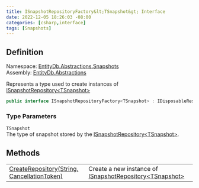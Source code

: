 ```yaml
---
title: ISnapshotRepositoryFactory&lt;TSnapshot&gt; Interface
date: 2022-12-05 18:26:03 -08:00
categories: [csharp,interface]
tags: [Snapshots]
---
```


## Definition
Namespace: <a href='/posts/csharp.namespace.entitydb.abstractions.snapshots/'>EntityDb.Abstractions.Snapshots</a><br />
Assembly: <a href='/posts/csharp.assembly.entitydb.abstractions/'>EntityDb.Abstractions</a><br />

Represents a type used to create instances of <a href='/posts/csharp.interface.entitydb.abstractions.snapshots.isnapshotrepository-1/'>ISnapshotRepository&lt;TSnapshot&gt;</a>
```cs
public interface ISnapshotRepositoryFactory<TSnapshot> : IDisposableResource, IDisposable, IAsyncDisposable
```
### Type Parameters
`TSnapshot`<br />The type of snapshot stored by the <a href='/posts/csharp.interface.entitydb.abstractions.snapshots.isnapshotrepository-1/'>ISnapshotRepository&lt;TSnapshot&gt;</a>.
## Methods
<table><tr><td><!--/posts/csharp.notimplemented.entitydb.abstractions.snapshots.isnapshotrepositoryfactory-1.createrepository/--><a href='#'>CreateRepository(String, CancellationToken)</a></td><td>
Create a new instance of <a href='/posts/csharp.interface.entitydb.abstractions.snapshots.isnapshotrepository-1/'>ISnapshotRepository&lt;TSnapshot&gt;</a></td></tr></table>

